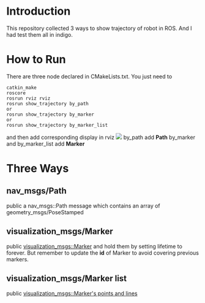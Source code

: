 # Introduction
This repository collected 3 ways to show trajectory of robot in ROS. And I had test them all in indigo.
# How to Run
There are three node declared in CMakeLists.txt. You just need to
```
catkin_make
roscore
rosrun rviz rviz
rosrun show_trajectory by_path
or
rosrun show_trajectory by_marker
or
rosrun show_trajectory by_marker_list
```
and then add corresponding display in rviz
![](http://wiki.ros.org/rviz/UserGuide?action=AttachFile&do=get&target=add_display_button.png)
by_path add **Path**
by_marker and by_marker_list add **Marker**

# Three Ways
## nav_msgs/Path
public a nav_msgs::Path message which contains an array of geometry_msgs/PoseStamped
## visualization_msgs/Marker
public [visualization_msgs::Marker](http://wiki.ros.org/rviz/Tutorials/Markers%3A%20Basic%20Shapes) and hold them by setting lifetime to forever. But remember to update the **id** of Marker to avoid covering previous markers.
## visualization_msgs/Marker list
public [visualization_msgs::Marker's points and lines](http://wiki.ros.org/rviz/Tutorials/Markers%3A%20Points%20and%20Lines)


